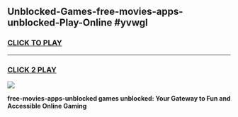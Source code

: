 
## Unblocked-Games-free-movies-apps-unblocked-Play-Online #yvwgl
<h3>
<a href="https://news.freeplayer.one?title=free-movies-apps-unblocked&ref=3">CLICK TO PLAY</a></h3>
<hr>

<h3>
<a href="https://news.freeplayer.one?title=free-movies-apps-unblocked&ref=3">CLICK 2 PLAY</a>
  
</h3>

<a href="https://news.freeplayer.one?title=free-movies-apps-unblocked&ref=3"><img src="https://clearcache.store/games.png"></a>


**free-movies-apps-unblocked games unblocked: Your Gateway to Fun and Accessible Online Gaming**
